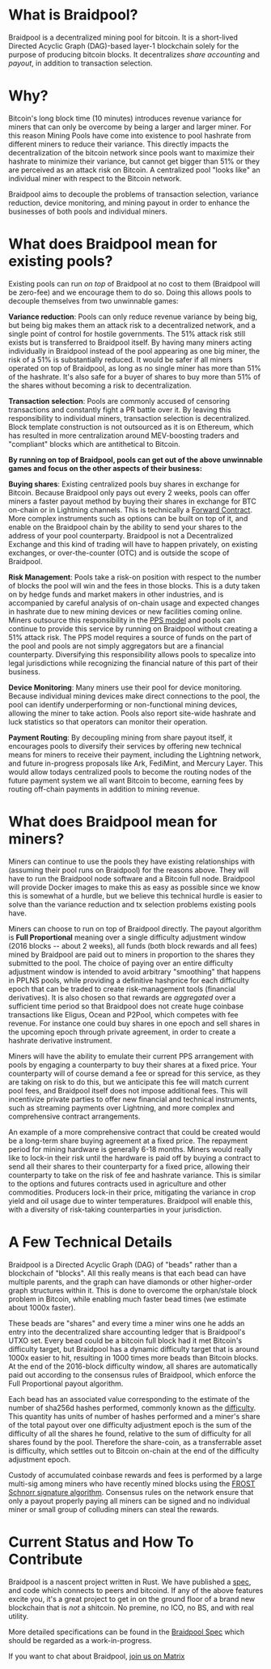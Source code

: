 # What is Braidpool?

Braidpool is a decentralized mining pool for bitcoin. It is a short-lived Directed Acyclic Graph (DAG)-based layer-1 blockchain solely for the purpose of producing bitcoin blocks. It decentralizes *share accounting* and *payout*, in addition to transaction selection.

# Why?

Bitcoin's long block time (10 minutes) introduces revenue variance for miners that can only be overcome by being a larger and larger miner. For this reason Mining Pools have come into existence to pool hashrate from different miners to reduce their variance. This directly impacts the decentralization of the bitcoin network since pools want to maximize their hashrate to minimize their variance, but cannot get bigger than 51% or they are perceived as an attack risk on Bitcoin. A centralized pool "looks like" an individual miner with respect to the Bitcoin network.

Braidpool aims to decouple the problems of transaction selection, variance reduction, device monitoring, and mining payout in order to enhance the businesses of both pools and individual miners.

# What does Braidpool mean for existing pools?

Existing pools can run *on top* of Braidpool at no cost to them (Braidpool will be zero-fee) and we encourage them to do so. Doing this allows pools to decouple themselves from two unwinnable games:

**Variance reduction**:
    Pools can only reduce revenue variance by being big, but being big makes them an attack risk to a decentralized network, and a single point of control for hostile governments. The 51% attack risk still exists but is transferred to Braidpool itself. By having many miners acting individually in Braidpool instead of the pool appearing as one big miner, the risk of a 51% is substantially reduced. It would be safer if all miners operated on top of Braidpool, as long as no single miner has more than 51% of the hashrate. It's also safe for a buyer of shares to buy more than 51% of the shares without becoming a risk to decentralization.

**Transaction selection**:
    Pools are commonly accused of censoring transactions and constantly fight a PR battle over it. By leaving this responsibility to individual miners, transaction selection is decentralized. Block template construction is not outsourced as it is on Ethereum, which has resulted in more centralization around MEV-boosting traders and "compliant" blocks which are antithetical to Bitcoin.

**By running on top of Braidpool, pools can get out of the above unwinnable games and focus on the other aspects of their business:**

**Buying shares**:
    Existing centralized pools buy shares in exchange for Bitcoin. Because Braidpool only pays out every 2 weeks, pools can offer miners a faster payout method by buying their shares in exchange for BTC on-chain or in Lightning channels. This is technically a [Forward Contract](https://www.investopedia.com/terms/f/forwardcontract.asp). More complex instruments such as options can be built on top of it, and enable on the Braidpool chain by the ability to send your shares to the address of your pool counterparty. Braidpool is not a Decentralized Exchange and this kind of trading will have to happen privately, on existing exchanges, or over-the-counter (OTC) and is outside the scope of Braidpool.

**Risk Management**:
    Pools take a risk-on position with respect to the number of blocks the pool will win and the fees in those blocks. This is a duty taken on by hedge funds and market makers in other industries, and is accompanied by careful analysis of on-chain usage and expected changes in hashrate due to new mining devices or new facilities coming online. Miners outsource this responsibility in the [PPS model](https://medium.com/luxor/why-should-you-choose-a-pps-pool-5a71ee574478) and pools can continue to provide this service by running on Braidpool without creating a 51% attack risk. The PPS model requires a source of funds on the part of the pool and pools are not simply aggregators but are a financial counterparty. Diversifying this responsibility allows pools to specalize into legal jurisdictions while recognizing the financial nature of this part of their business.

**Device Monitoring**:
    Many miners use their pool for device monitoring. Because individual mining devices make direct connections to the pool, the pool can identify underperforming or non-functional mining devices, allowing the miner to take action. Pools also report site-wide hashrate and luck statistics so that operators can monitor their operation.

**Payment Routing**:
    By decoupling mining from share payout itself, it encourages pools to diversify their services by offering new technical means for miners to receive their payment, including the Lightning network, and future in-progress proposals like Ark, FediMint, and Mercury Layer. This would allow todays centralized pools to become the routing nodes of the future payment system we all want Bitcoin to become, earning fees by routing off-chain payments in addition to mining revenue.

# What does Braidpool mean for miners?

Miners can continue to use the pools they have existing relationships with (assuming their pool runs on Braidpool) for the reasons above. They will have to run the Braidpool node software and a Bitcoin full node. Braidpool will provide Docker images to make this as easy as possible since we know this is somewhat of a hurdle, but we believe this technical hurdle is easier to solve than the variance reduction and tx selection problems existing pools have.

Miners can choose to run on top of Braidpool directly. The payout algorithm is **Full Proportional** meaning over a single difficulty adjustment window (2016 blocks -- about 2 weeks), all funds (both block rewards and all fees) mined by Braidpool are paid out to miners in proportion to the shares they submitted to the pool. The choice of paying over an entire difficulty adjustment window is intended to avoid arbitrary "smoothing" that happens in PPLNS pools, while providing a definitive hashprice for each difficulty epoch that can be traded to create risk-management tools (financial derivatives). It is also chosen so that rewards are *aggregated* over a sufficient time period so that Braidpool does not create huge coinbase transactions like Eligus, Ocean and P2Pool, which competes with fee revenue. For instance one could buy shares in one epoch and sell shares in the upcoming epoch through private agreement, in order to create a hashrate derivative instrument.

Miners will have the ability to emulate their current PPS arrangement with pools by engaging a counterparty to buy their shares at a fixed price. Your counterparty will of course demand a fee or spread for this service, as they are taking on risk to do this, but we anticipate this fee will match current pool fees, and Braidpool itself does not impose additional fees. This will incentivize private parties to offer new financial and technical instruments, such as streaming payments over Lightning, and more complex and comprehensive contract arrangements.

An example of a more comprehensive contract that could be created would be a long-term share buying agreement at a fixed price. The repayment period for mining hardware is generally 6-18 months. Miners would really like to lock-in their risk until the hardware is paid off by buying a contract to send all their shares to their counterparty for a fixed price, allowing their counterparty to take on the risk of fee and hashrate variance. This is similar to the options and futures contracts used in agriculture and other commodities. Producers lock-in their price, mitigating the variance in crop yield and oil usage due to winter temperatures. Braidpool will enable this, with a diversity of risk-taking counterparties in your jurisdiction.

# A Few Technical Details

Braidpool is a Directed Acyclic Graph (DAG) of "beads" rather than a blockchain of "blocks". All this really means is that each bead can have multiple parents, and the graph can have diamonds or other higher-order graph structures within it. This is done to overcome the orphan/stale block problem in Bitcoin, while enabling much faster bead times (we estimate about 1000x faster).

These beads are "shares" and every time a miner wins one he adds an entry into the decentralized share accounting ledger that is Braidpool's UTXO set. Every bead could be a bitcoin full block had it met Bitcoin's difficulty target, but Braidpool has a dynamic difficulty target that is around 1000x easier to hit, resulting in 1000 times more beads than Bitcoin blocks. At the end of the 2016-block difficulty window, all shares are automatically paid out according to the consensus rules of Braidpool, which enforce the Full Proportional payout algorithm.

Each bead has an associated value corresponding to the estimate of the number of sha256d hashes performed, commonly known as the [difficulty](https://en.bitcoin.it/wiki/Difficulty). This quantity has units of number of hashes performed and a miner's share of the total payout over one difficulty adjustment epoch is the sum of the difficulty of all the shares he found, relative to the sum of difficulty for all shares found by the pool. Therefore the share-coin, as a transferrable asset is difficulty, which settles out to Bitcoin on-chain at the end of the difficulty adjustment epoch.

Custody of accumulated coinbase rewards and fees is performed by a large multi-sig among miners who have recently mined blocks using the [FROST Schnorr signature algorithm](https://glossary.blockstream.com/frost/). Consensus rules on the network ensure that only a payout properly paying all miners can be signed and no individual miner or small group of colluding miners can steal the rewards.

# Current Status and How To Contribute

Braidpool is a nascent project written in Rust. We have published a [spec](https://github.com/braidpool/braidpool/blob/main/docs/braidpool_spec.md), and code which connects to peers and bitcoind. If any of the above features excite you, it's a great project to get in on the ground floor of a brand new blockchain that is *not* a shitcoin. No premine, no ICO, no BS, and with real utility.

More detailed specifications can be found in the [Braidpool
Spec](https://github.com/braidpool/braidpool/blob/master/docs/braidpool_spec.md)
which should be regarded as a work-in-progress.

If you want to chat about Braidpool, [join us on
Matrix](https://matrix.to/#/#braidpool:matrix.org)
